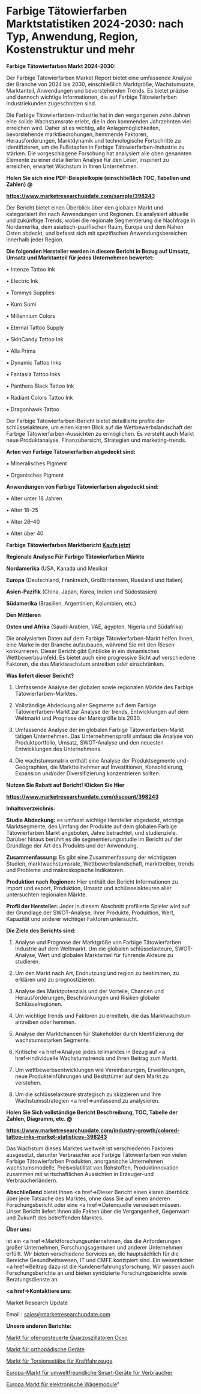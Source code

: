 # Farbige Tätowierfarben Marktstatistiken 2024-2030: nach Typ, Anwendung, Region, Kostenstruktur und mehr

<strong>Farbige Tätowierfarben Markt 2024-2030:</strong>

Der Farbige Tätowierfarben Market Report bietet eine umfassende Analyse der Branche von 2024 bis 2030, einschließlich Marktgröße, Wachstumsrate, Marktanteil, Anwendungen und bevorstehenden Trends. Es bietet präzise und dennoch wichtige Informationen, die auf Farbige Tätowierfarben Industriekunden zugeschnitten sind.

Die Farbige Tätowierfarben-Industrie hat in den vergangenen zehn Jahren eine solide Wachstumsrate erlebt, die in den kommenden Jahrzehnten viel erreichen wird. Daher ist es wichtig, alle Anlagemöglichkeiten, bevorstehende marktbedrohungen, hemmende Faktoren, Herausforderungen, Marktdynamik und technologische Fortschritte zu identifizieren, um die Fußstapfen in Farbige Tätowierfarben-Industrie zu stärken. Die vorgeschlagene Forschung hat analysiert alle oben genannten Elemente zu einer detaillierten Analyse für den Leser, inspiriert zu erreichen, erwartet Wachstum in Ihren Unternehmen.



<strong>Holen Sie sich eine PDF-Beispielkopie (einschließlich TOC, Tabellen und Zahlen) @
</strong>

<strong><a href=https://www.marketresearchupdate.com/sample/398243>

<strong>https://www.marketresearchupdate.com/sample/398243</u></font></a></strong></strong>

Der Bericht bietet einen Überblick über den globalen Markt und kategorisiert ihn nach Anwendungen und Regionen. Es analysiert aktuelle und zukünftige Trends, wobei die regionale Segmentierung die Nachfrage in Nordamerika, dem asiatisch-pazifischen Raum, Europa und dem Nahen Osten abdeckt, und befasst sich mit spezifischen Anwendungsbereichen innerhalb jeder Region.



<strong>Die folgenden Hersteller werden in diesem Bericht in Bezug auf Umsatz, Umsatz und Marktanteil für jedes Unternehmen bewertet:</strong>

• Intenze Tattoo Ink

• Electric Ink

• Tommys Supplies

• Kuro Sumi

• Millennium Colors

• Eternal Tattoo Supply

• SkinCandy Tattoo Ink

• Alla Prima

• Dynamic Tattoo Inks

• Fantasia Tattoo Inks

• Panthera Black Tattoo Ink

• Radiant Colors Tattoo Ink

• Dragonhawk Tattoo

Der Farbige Tätowierfarben-Bericht bietet detaillierte profile der schlüsselakteure, um einen klaren Blick auf die Wettbewerbslandschaft der Farbige Tätowierfarben-Aussichten zu ermöglichen. Es versteht auch Markt neue Produktanalyse, Finanzübersicht, Strategien und marketing-trends.



<strong>Arten von Farbige Tätowierfarben abgedeckt sind:</strong>

• Mineralisches Pigment

• Organisches Pigment



<strong>Anwendungen von Farbige Tätowierfarben abgedeckt sind:</strong>

• Alter unter 18 Jahren

• Alter 18–25

• Alter 26–40

• Alter über 40



<strong>Farbige Tätowierfarben Marktbericht <a href=https://www.marketresearchupdate.com/buynow/398243>Kaufe jetzt</a></strong>



<strong>Regionale Analyse Für Farbige Tätowierfarben Märkte</strong>



<strong>Nordamerika</strong> (USA, Kanada und Mexiko)



<strong>Europa</strong> (Deutschland, Frankreich, Großbritannien, Russland und Italien)



<strong>Asien-Pazifik</strong> (China, Japan, Korea, Indien und Südostasien)



<strong>Südamerika</strong> (Brasilien, Argentinien, Kolumbien, etc.)



<strong>Den Mittleren</strong> 

<strong>Osten und Afrika</strong> (Saudi-Arabien, VAE, ägypten, Nigeria und Südafrika)

Die analysierten Daten auf dem Farbige Tätowierfarben-Markt helfen Ihnen, eine Marke in der Branche aufzubauen, während Sie mit den Riesen konkurrieren. Dieser Bericht gibt Einblicke in ein dynamisches Wettbewerbsumfeld. Es bietet auch eine progressive Sicht auf verschiedene Faktoren, die das Marktwachstum antreiben oder einschränken.



<strong>Was liefert dieser Bericht?</strong>

1. Umfassende Analyse der globalen sowie regionalen Märkte des Farbige Tätowierfarben-Marktes.

2. Vollständige Abdeckung aller Segmente auf dem Farbige Tätowierfarben-Markt zur Analyse der trends, Entwicklungen auf dem Weltmarkt und Prognose der Marktgröße bis 2030.

3. Umfassende Analyse der im globalen Farbige Tätowierfarben-Markt tätigen Unternehmen. Das Unternehmensprofil umfasst die Analyse von Produktportfolio, Umsatz, SWOT-Analyse und den neuesten Entwicklungen des Unternehmens.

4. Die wachstumsmatrix enthält eine Analyse der Produktsegmente und-Geographien, die Marktteilnehmer auf Investitionen, Konsolidierung, Expansion und/oder Diversifizierung konzentrieren sollten.



<strong>Nutzen Sie Rabatt auf Bericht! Klicken Sie Hier
</strong>

<strong><a href=https://www.marketresearchupdate.com/discount/398243>https://www.marketresearchupdate.com/discount/398243</b></u></font></strong></a>



<strong>Inhaltsverzeichnis:</strong>



<strong>Studie Abdeckung:</strong> es umfasst wichtige Hersteller abgedeckt, wichtige Marktsegmente, den Umfang der Produkte auf dem globalen Farbige Tätowierfarben Markt angeboten, Jahre betrachtet, und studienziele. Darüber hinaus berührt es die segmentierungsstudie im Bericht auf der Grundlage der Art des Produkts und der Anwendung.



<strong>Zusammenfassung:</strong> Es gibt eine Zusammenfassung der wichtigsten Studien, marktwachstumsrate, Wettbewerbslandschaft, markttreiber, trends und Probleme und makroskopische Indikatoren.



<strong>Produktion nach Regionen:</strong> Hier enthält der Bericht Informationen zu import und export, Produktion, Umsatz und schlüsselakteuren aller untersuchten regionalen Märkte.



<strong>Profil der Hersteller:</strong> Jeder in diesem Abschnitt profilierte Spieler wird auf der Grundlage der SWOT-Analyse, Ihrer Produkte, Produktion, Wert, Kapazität und anderer wichtiger Faktoren untersucht.



<strong>Die Ziele des Berichts sind:</strong>

1) Analyse und Prognose der Marktgröße von Farbige Tätowierfarben Industrie auf dem Weltmarkt.
Um die globalen schlüsselakteure, SWOT-Analyse, Wert und globalen Marktanteil für führende Akteure zu studieren.

2) Um den Markt nach Art, Endnutzung und region zu bestimmen, zu erklären und zu prognostizieren.

3) Analyse des Marktpotenzials und der Vorteile, Chancen und Herausforderungen, Beschränkungen und Risiken globaler Schlüsselregionen.

4) Um wichtige trends und Faktoren zu ermitteln, die das Marktwachstum antreiben oder hemmen.

5) Analyse der Marktchancen für Stakeholder durch Identifizierung der wachstumsstarken Segmente.

6) Kritische <a href=>Analyse</a> jedes teilmarktes in Bezug auf <a href=>individuelle</a> Wachstumstrends und Ihren Beitrag zum Markt.

7) Um wettbewerbsentwicklungen wie Vereinbarungen, Erweiterungen, neue Produkteinführungen und Besitztümer auf dem Markt zu verstehen.

8) Um die schlüsselakteure strategisch zu skizzieren und Ihre Wachstumsstrategien <a href=>umfassend</a> zu analysieren.



<strong>Holen Sie Sich vollständige Bericht Beschreibung, TOC, Tabelle der Zahlen, Diagramm, etc. @ </strong>

<strong><a href=https://www.marketresearchupdate.com/industry-growth/colored-tattoo-inks-market-statistices-398243>https://www.marketresearchupdate.com/industry-growth/colored-tattoo-inks-market-statistices-398243</a></font></strong>

Das Wachstum dieses Marktes weltweit ist verschiedenen Faktoren ausgesetzt, darunter Verbraucher ace Farbige Tätowierfarben von vielen Farbige Tätowierfarben Produkten, anorganische Unternehmen wachstumsmodelle, Preisvolatilität von Rohstoffen, Produktinnovation zusammen mit wirtschaftlichen Aussichten in Erzeuger-und Verbraucherländern.



<strong>Abschließend</strong> bietet Ihnen <a href=>Dieser</a> Bericht einen klaren überblick über jede Tatsache des Marktes, ohne dass Sie auf einen anderen Forschungsbericht oder eine <a href=>Datenquelle</a> verweisen müssen. Unser Bericht liefert Ihnen alle Fakten über die Vergangenheit, Gegenwart und Zukunft des betreffenden Marktes.



<strong>Über uns:</strong>

 ist ein <a href=>Marktfors</a>chungsunternehmen, das die Anforderungen großer Unternehmen, Forschungsagenturen und anderer Unternehmen erfüllt. Wir bieten verschiedene Services an, die hauptsächlich für die Bereiche Gesundheitswesen, IT und CMFE konzipiert sind. Ein wesentlicher <a href=>Beitrag</a> dazu ist die Kundenerfahrungsforschung. Wir passen auch Forschungsberichte an und bieten syndizierte Forschungsberichte sowie Beratungsdienste an.



<strong><a href=>Kontaktiere uns:</a></strong>

Market Research Update

Email : sales@marketresearchupdate.com



<strong>Unsere anderen Berichte:</strong>

<a href=https://www.linkedin.com/pulse/oven-controlled-crystal-oscillator-ocxo-market-2f>Markt für ofengesteuerte Quarzoszillatoren Ocxo</a>

<a href=https://www.linkedin.com/pulse/orthopedic-appliances-market-research-report-reveals-explosive>Markt für orthopädische Geräte</a>

<a href=https://www.linkedin.com/pulse/automotive-torsion-bar-market-2023>Markt für Torsionsstäbe für Kraftfahrzeuge</a>

<a href=https://www.linkedin.com/pulse/europe-consumer-eco-smart-devicesmarket-see-massive>Europa-Markt für umweltfreundliche Smart-Geräte für Verbraucher</a>

<a href=https://www.linkedin.com/pulse/europe-electronics-weighing-modules-market-trends>Europa Markt für elektronische Wägemodule</a>"
